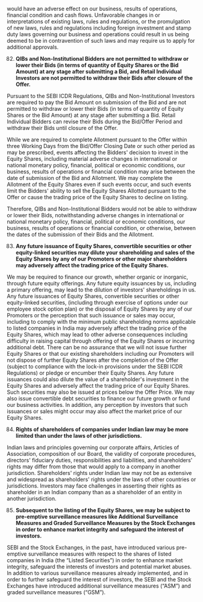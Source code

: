 would have an adverse effect on our business, results of operations, financial condition and cash flows. Unfavorable changes in or interpretations of existing laws, rules and regulations, or the promulgation of new laws, rules and regulations including foreign investment and stamp duty laws governing our business and operations could result in us being deemed to be in contravention of such laws and may require us to apply for additional approvals.

82. **QIBs and Non-Institutional Bidders are not permitted to withdraw or lower their Bids (in terms of quantity of Equity Shares or the Bid Amount) at any stage after submitting a Bid, and Retail Individual Investors are not permitted to withdraw their Bids after closure of the Offer.**

Pursuant to the SEBI ICDR Regulations, QIBs and Non-Institutional Investors are required to pay the Bid Amount on submission of the Bid and are not permitted to withdraw or lower their Bids (in terms of quantity of Equity Shares or the Bid Amount) at any stage after submitting a Bid. Retail Individual Bidders can revise their Bids during the Bid/Offer Period and withdraw their Bids until closure of the Offer.

While we are required to complete Allotment pursuant to the Offer within three Working Days from the Bid/Offer Closing Date or such other period as may be prescribed, events affecting the Bidders' decision to invest in the Equity Shares, including material adverse changes in international or national monetary policy, financial, political or economic conditions, our business, results of operations or financial condition may arise between the date of submission of the Bid and Allotment. We may complete the Allotment of the Equity Shares even if such events occur, and such events limit the Bidders' ability to sell the Equity Shares Allotted pursuant to the Offer or cause the trading price of the Equity Shares to decline on listing.

Therefore, QIBs and Non-Institutional Bidders would not be able to withdraw or lower their Bids, notwithstanding adverse changes in international or national monetary policy, financial, political or economic conditions, our business, results of operations or financial condition, or otherwise, between the dates of the submission of their Bids and the Allotment.

83. **Any future issuance of Equity Shares, convertible securities or other equity-linked securities may dilute your shareholding and sales of the Equity Shares by any of our Promoters or other major shareholders may adversely affect the trading price of the Equity Shares.**

We may be required to finance our growth, whether organic or inorganic, through future equity offerings. Any future equity issuances by us, including a primary offering, may lead to the dilution of investors' shareholdings in us. Any future issuances of Equity Shares, convertible securities or other equity-linked securities, (including through exercise of options under our employee stock option plan) or the disposal of Equity Shares by any of our Promoters or the perception that such issuance or sales may occur, including to comply with the minimum public shareholding norms applicable to listed companies in India may adversely affect the trading price of the Equity Shares, which may lead to other adverse consequences including difficulty in raising capital through offering of the Equity Shares or incurring additional debt. There can be no assurance that we will not issue further Equity Shares or that our existing shareholders including our Promoters will not dispose of further Equity Shares after the completion of the Offer (subject to compliance with the lock-in provisions under the SEBI ICDR Regulations) or pledge or encumber their Equity Shares. Any future issuances could also dilute the value of a shareholder's investment in the Equity Shares and adversely affect the trading price of our Equity Shares. Such securities may also be issued at prices below the Offer Price. We may also issue convertible debt securities to finance our future growth or fund our business activities. In addition, any perception by investors that such issuances or sales might occur may also affect the market price of our Equity Shares.

84. **Rights of shareholders of companies under Indian law may be more limited than under the laws of other jurisdictions.**

Indian laws and principles governing our corporate affairs, Articles of Association, composition of our Board, the validity of corporate procedures, directors' fiduciary duties, responsibilities and liabilities, and shareholders' rights may differ from those that would apply to a company in another jurisdiction. Shareholders' rights under Indian law may not be as extensive and widespread as shareholders' rights under the laws of other countries or jurisdictions. Investors may face challenges in asserting their rights as shareholder in an Indian company than as a shareholder of an entity in another jurisdiction.

85. **Subsequent to the listing of the Equity Shares, we may be subject to pre-emptive surveillance measures like Additional Surveillance Measures and Graded Surveillance Measures by the Stock Exchanges in order to enhance market integrity and safeguard the interest of investors.**

SEBI and the Stock Exchanges, in the past, have introduced various pre-emptive surveillance measures with respect to the shares of listed companies in India (the “Listed Securities”) in order to enhance market integrity, safeguard the interests of investors and potential market abuses. In addition to various surveillance measures already implemented, and in order to further safeguard the interest of investors, the SEBI and the Stock Exchanges have introduced additional surveillance measures (“ASM”) and graded surveillance measures (“GSM”).